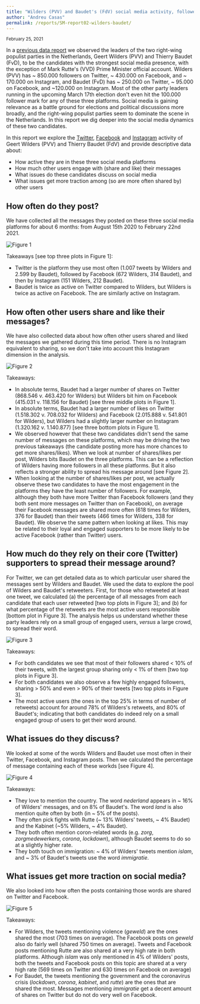 ```yaml
---
title: "Wilders (PVV) and Baudet's (FdV) social media activity, followers, and engagement"
author: "Andreu Casas"
permalink: /reports/SM-report02-wilders-baudet/
---
```



<sup>February 25, 2021</sup>

In a [previous data report](https://tk2021.vupolcom.nl/reports/SM-report-followers/SM-followers-dutch-candidates.html) we observed the leaders of the two right-wing populist parties in the Netherlands, Geert Wilders (PVV) and Thierry Baudet (FvD), to be the candidates with the strongest social media presence, with the exception of Mark Rutte's (VVD) Prime Minister official account. Wilders (PVV) has \~ 850.000 followers on Twitter, \~ 430.000 on Facebook, and \~ 170.000 on Instagram, and Baudet (FvD) has \~ 250.000 on Twitter, \~ 95.000 on Facebook, and \~120.000 on Instagram. Most of the other party leaders running in the upcoming March 17th election don't even hit the 100.000 follower mark for any of these three platforms. Social media is gaining relevance as a battle ground for elections and political discussions more broadly, and the right-wing populist parties seem to dominate the scene in the Netherlands. In this report we dig deeper into the social media dynamics of these two candidates. 

In this report we explore the <ins>Twitter</ins>, <ins>Facebook</ins> and <ins>Instagram</ins> activity of Geert Wilders (PVV) and Thierry Baudet (FdV) and provide descriptive data about:
  * How active they are in these three social media platforms
  * How much other users engage with (share and like) their messages
  * What issues do these candidates discuss on social media
  * What issues get more traction among (so are more often shared by) other users


## How often do they post?

We have collected all the messages they posted on these three social media platforms for about 6 months: from August 15th 2020 to February 22nd 2021. 

![Figure 1](SM-report02-number-messages-reactions.jpg)

Takeaways [see top three plots in Figure 1]:
  * Twitter is the platform they use most often (1.007 tweets by Wilders and  2.599 by Baudet), followed by Facebook (672 Wilders, 314 Baudet), and then by Instagram (151 Wilders, 212 Baudet).
  * Baudet is twice as active on Twitter compared to Wilders, but Wilders is twice as active on Facebook. The are similarly active on Instagram.


## How often other users share and like their messages?

We have also collected data about how often other users shared and liked the messages we gathered during this time period. There is no Instagram equivalent to sharing, so we don't take into account this Instagram dimension in the analysis.

![Figure 2](SM-report02-std-shares-likes.jpg)

Takeaways:
  * In absolute terms, Baudet had a larger number of shares on Twitter (868.546 v. 463.420 for Wilders) but Wilders bit him on Facebook (415.031 v. 118.156 for Baudet) [see three middle plots in Figure 1].
  * In absolute terms, Baudet had a larger number of likes on Twitter (1.518.302 v. 708.032 for Wilders) and Facebook (2.015.888 v. 541.801 for Wilders), but Wilders had a slightly larger number on Instagram (1.320.162 v. 1.140.877) [see three bottom plots in Figure 1].
  * We observed however that these two candidates didn't send the same number of messages on these platforms, which may be driving the two previous takeaways (the candidate posting more has more chances to get more shares/likes). When we look at number of shares/likes per post, Wilders bits Baudet on the three platforms. This can be a reflection of Wilders having more followers in all these platforms. But it also reflects a stronger ability to spread his message around [see Figure 2].
  * When looking at the number of shares/likes per post, we actually observe these two candidates to have the most engagement in the platforms they have the least number of followers. For example, although they both have more Twitter than Facebook followers (and they both sent more messages on Twitter than on Facebook), on average their Facebook messages are shared more often (618 times for Wilders, 376 for Baudet) than their tweets (466 times for Wilders, 338 for Baudet). We observe the same pattern when looking at likes. This may be related to their loyal and engaged supporters to be more likely to be active Facebook (rather than Twitter) users. 

## How much do they rely on their core (Twitter) supporters to spread their message around?

For Twitter, we can get detailed data as to which particular user shared the messages sent by Wilders and Baudet. We used the data to explore the pool of Wilders and Baudet's retweeters. First, for those who retweeted at least one tweet, we calculated (a) the percentage of all messages from each candidate that each user retweeted [two top plots in Figure 3]; and (b) for what percentage of the retweets are the most active users responsible [bottom plot in Figure 3]. The analysis helps us understand whether these party leaders rely on a small group of engaged users, _versus_ a large crowd, to spread their word.

![Figure 3](SM-report02-rt-distribution.png)

Takeaways:
  * For both candidates we see that most of their followers shared < 10% of their tweets, with the largest group sharing only < 1% of them [two top plots in Figure 3].
  * For both candidates we also observe a few highly engaged followers, sharing > 50% and even > 90% of their tweets [two top plots in Figure 3].
  * The most active users (the ones in the top 25% in terms of number of retweets) account for around 78% of Wilders's retweets, and 80% of Baudet's; indicating that both candidates do indeed rely on a small engaged group of users to get their word around.


## What issues do they discuss?

We looked at some of the words Wilders and Baudet use most often in their Twitter, Facebook, and Instagram posts. Then we calculated the percentage of message containing each of these workds [see Figure 4].

![Figure 4](SM-report02-topfeatures.jpg)

Takeaways:
  * They love to mention the country. The word _nederland_ appears in \~ 16% of Wilders' messages, and on 8% of Baudet's. The word _land_ is also mention quite often by both (in \~ 5% of the posts).
  * They often pick fights with Rutte (\~ 13% Wilders' tweets, \~ 4% Baudet) and the Kabinet (\~5% Wilders, \~ 4% Baudet).
  * They both often mention coron-related words (e.g. _zorg_, _zorgmedewerkers_, _corona_, _lockdown_), although Baudet seems to do so at a slightly higher rate.
  * They both touch on immigration: \~ 4% of Wilders' tweets mention _islam_, and \~ 3% of Baudet's tweets use the word _immigratie_. 


## What issues get more traction on social media?

We also looked into how often the posts containing those words are shared on Twitter and Facebook.

![Figure 5](SM-report02-topfeatures-sharing.jpg)

Takeaways:
  * For Wilders, the tweets mentioning violence (_geweld_) are the ones shared the most (703 times on average). The Facebook posts on _geweld_ also do fairly well (shared 750 times on average). Tweets and Facebook posts mentioning Rutte are also shared at a very high rate in both platforms. Although _islam_ was only mentioned in 4% of Wilders' posts, both the tweets and Facebook posts on this topic are shared at a very high rate (569 times on Twitter and 630 times on Facebook on average)
  * For Baudet, the tweets mentioning the government and the coronavirus crisis (_lockdown_, _corona_, _kabinet_, and _rutte_) are the ones that are shared the most. Messages mentioning _immigratie_ get a decent amount of shares on Twitter but do not do very well on Facebook. 



